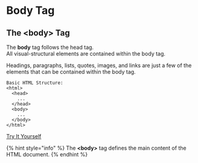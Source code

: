 # Body Tag

## The &lt;body&gt; Tag

The **body** tag follows the head tag.  
All visual-structural elements are contained within the body tag.   
  
Headings, paragraphs, lists, quotes, images, and links are just a few of the elements that can be contained within the body tag.

```markup
Basic HTML Structure:
<html>
  <head>
    ...
  </head>
  <body>
    ...
  </body>
</html>
```

[Try It Yourself](https://codepen.io/Pholisa-Fatyela/pen/mvQZvO/)

{% hint style="info" %}
The **&lt;body&gt;** tag defines the main content of the HTML document.
{% endhint %}


